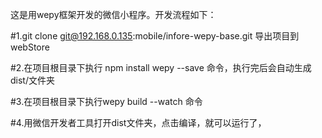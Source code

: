 这是用wepy框架开发的微信小程序。开发流程如下：

#1.git clone git@192.168.0.135:mobile/infore-wepy-base.git 导出项目到webStore

#2.在项目根目录下执行 npm install wepy --save 命令，执行完后会自动生成dist/文件夹

#3.在项目根目录下执行wepy build --watch 命令

#4.用微信开发者工具打开dist文件夹，点击编译，就可以运行了，
